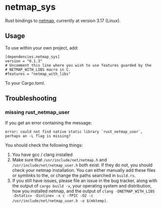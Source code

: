 # netmap_sys

Rust bindings to [netmap](http://info.iet.unipi.it/~luigi/netmap/), currently
at version 3.17 (Linux).

## Usage

To use within your own project, add:

```
[dependencies.netmap_sys]
version = "0.1.3"
# Uncomment this line where you wish to use features guarded by the
# NETMAP_WITH_LIBS macro in C.
#features = "netmap_with_libs"
```

To your Cargo.toml.

## Troubleshooting

### missing rust_netmap_user

If you get an error containing the message:

```
error: could not find native static library `rust_netmap_user`, perhaps an -L flag is missing?
```

You should check the following things:

 1. You have gcc / clang installed
 2. Make sure that `/usr/include/net/netmap.h` and
    `/usr/include/net/netmap_user.h` both exist. If they do not, you should
    check your netmap installation. You can either manually add these files or
    symlinks to the, or change the paths searched in `build.rs`.
 3. If you still have issues, please file an issue in the bug tracker, along
 with the output of `cargo build -v`, your operating system and distribution,
 how you installed netmap, and the output of `clang -DNETMAP_WITH_LIBS
 -Dstatic= -Dinline= -x c -fPIC -O2 -c /usr/include/net/netmap_user.h -o
 $(mktemp)`.

